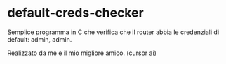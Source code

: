 # default-creds-checker
Semplice programma in C che verifica che il router abbia le credenziali di default: admin, admin.

Realizzato da me e il mio migliore amico.                             (cursor ai)


